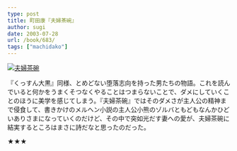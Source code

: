 ```yaml
---
type: post
title: 町田康『夫婦茶碗』
author: sugi
date: 2003-07-28
url: /book/683/
tags: ["machidako"]
---
```

<a href="http://www.amazon.co.jp/exec/obidos/ASIN/4101319316/chezsugi-22/ref=nosim/" onclick="_gaq.push(['_trackEvent', 'outbound-article', 'http://www.amazon.co.jp/exec/obidos/ASIN/4101319316/chezsugi-22/ref=nosim/', '']);" name="amazletlink" target="_blank"><img src="http://i2.wp.com/ecx.images-amazon.com/images/I/51JG1MKY6YL.SL160.jpg?w=660" alt="夫婦茶碗" class="alignleft" data-recalc-dims="1" /></a>

『くっすん大黒』同様、とめどない堕落志向を持った男たちの物語。これを読んでいると何かをうまくそつなくやることはつまらないことで、ダメにしていくことのほうに美学を感じてしまう。『夫婦茶碗』ではそのダメさが主人公の精神まで侵食して、書きかけのメルヘン小説の主人公小熊のゾルバともどもなんかひどいありさまになっていくのだけど、その中で突如光だす妻への愛が、夫婦茶碗に結実するところはまさに詩だなと思ったのだった。

★★★

